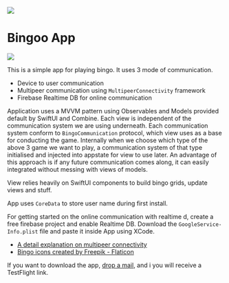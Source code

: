 ![](https://i.imgur.com/tnTnZS9.png)
#  Bingoo App

![](https://i.imgur.com/H4SiUFP.png)

This is a simple app for playing bingo. It uses 3 mode of communication. 
- Device to user communication
- Multipeer communication using `MultipeerConnectivity` framework 
- Firebase Realtime DB for online communication

Application uses a MVVM pattern using Observables and Models provided default by SwiftUI and Combine. Each view is independent of the communication system we are using underneath. Each communication system conform to `BingoCommunication` protocol, which view uses as a base for conducting the game. Internally when we choose which type of the above 3 game we want to play, a communication system of that type initialised and injected into appstate for view to use later. An advantage of this approach is if any future communication comes along, it can easily integrated without messing with views of models.

View relies heavily on SwiftUI components to build bingo grids, update views and stuff. 

App uses `CoreData` to store user name during first install.

For getting started on the online communication with realtime d, create a free firebase project and enable Realtime DB. Download the `GoogleService-Info.plist` file and paste it inside App using XCode.

- <a href ="https://medium.com/@input.split/step-by-step-guide-to-multipeer-connectivity-c66f6a688cd6"> A detail explanation on multipeer connectivity </a> 
- <a href="https://www.flaticon.com/free-icons/bingo" title="bingo icons">Bingo icons created by Freepik - Flaticon</a>

If you want to download the app, [drop a mail](mailto://sumit.pradhan65@gmail.com), and i you will receive a TestFlight link.
